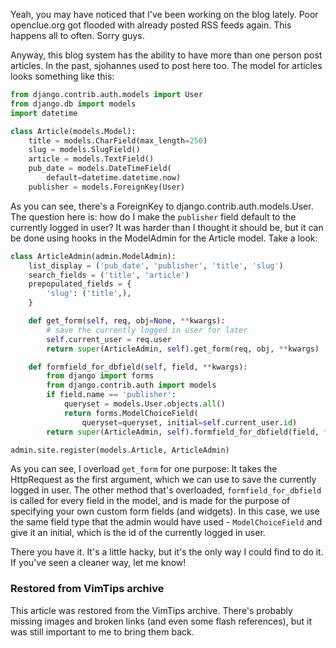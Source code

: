 <!-- :metadata:

title: Django: Using ModelAdmin to default to currently logged in user
tags: Programming, Python, Django
publishedAt: 2009-04-28T17:51:36-07:00
summary:

Yeah, you may have noticed that I've been working on the blog lately.
Poor openclue.org got flooded with already posted RSS feeds again. This
happens all to often. Sorry guys.

-->

Yeah, you may have noticed that I've been working on the blog lately.
Poor openclue.org got flooded with already posted RSS feeds again. This
happens all to often. Sorry guys.

Anyway, this blog system has the ability to have more than one person
post articles. In the past, sjohannes used to post here too. The model
for articles looks something like this:

```python
from django.contrib.auth.models import User
from django.db import models
import datetime

class Article(models.Model):
    title = models.CharField(max_length=250)
    slug = models.SlugField()
    article = models.TextField()
    pub_date = models.DateTimeField(
        default=datetime.datetime.now)
    publisher = models.ForeignKey(User)
```

As you can see, there's a ForeignKey to
django.contrib.auth.models.User. The question here is: how do I make the
`publisher` field default to the currently logged in user? It was
harder than I thought it should be, but it can be done using hooks in
the ModelAdmin for the Article model. Take a look:

```python
class ArticleAdmin(admin.ModelAdmin):
    list_display = ('pub_date', 'publisher', 'title', 'slug')
    search_fields = ('title', 'article')
    prepopulated_fields = {
        'slug': ('title',),
    }

    def get_form(self, req, obj=None, **kwargs):
        # save the currently logged in user for later
        self.current_user = req.user
        return super(ArticleAdmin, self).get_form(req, obj, **kwargs)

    def formfield_for_dbfield(self, field, **kwargs):
        from django import forms
        from django.contrib.auth import models
        if field.name == 'publisher':
            queryset = models.User.objects.all()
            return forms.ModelChoiceField(
                queryset=queryset, initial=self.current_user.id)
        return super(ArticleAdmin, self).formfield_for_dbfield(field, **kwargs)

admin.site.register(models.Article, ArticleAdmin)
```

As you can see, I overload `get_form` for one purpose: It takes the
HttpRequest as the first argument, which we can use to save the
currently logged in user. The other method that's overloaded,
`formfield_for_dbfield` is called for every field in the model, and
is made for the purpose of specifying your own custom form fields (and
widgets). In this case, we use the same field type that the admin would
have used - `ModelChoiceField` and give it an initial, which is the id
of the currently logged in user.

There you have it. It's a little hacky, but it's the only way I could
find to do it. If you've seen a cleaner way, let me know!

<div class="restored-from-archive">
  <h3>Restored from VimTips archive</h3>
  <p>
  This article was restored from the VimTips archive. There's probably
  missing images and broken links (and even some flash references), but it
  was still important to me to bring them back.
  </p>
</div>
